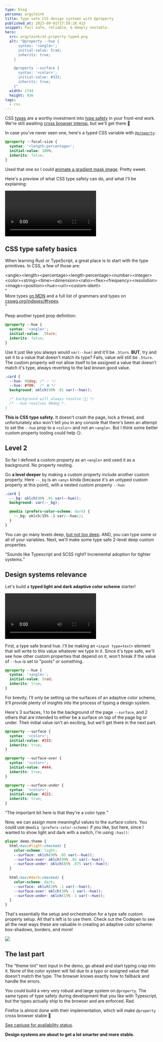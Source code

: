 ```yaml
---
type: blog
persona: argyleink
title: Type safe CSS design systems with @property
published_at: 2023-09-01T17:59:18.415
snippet: Fail safe, reliable, & deeply nestable.
hero:
  src: argyleink/at-property-typed.png
  alt: "@property --hue {
      syntax: '<angle>';
      initial-value: 5rad;
      inherits: true;
    }

    @property --surface {
      syntax: '<color>';
      initial-value: #333;
      inherits: true;
    }"
  width: 1744
  height: 936
tags: 
  - css
---
```


CSS [types](https://developer.mozilla.org/en-US/docs/Web/CSS/CSS_Types) are a worthy investment into [type safety](https://www.baeldung.com/cs/type-safety-programming#concept-of-type-safety) in your front-end work. We're still awaiting [cross browser interop](https://caniuse.com/mdn-css_at-rules_property), but we'll get there 🙂

In case you've never seen one, here's a typed CSS variable with [`@property`](https://developer.mozilla.org/en-US/docs/Web/CSS/@property):

```css
@property --focal-size {
  syntax: '<length-percentage>';
  initial-value: 100%;
  inherits: false;
}
```

Used that one so I could [animate a gradient mask image](https://codepen.io/argyleink/pen/rNwWwor). Pretty sweet.

Here's a preview of what CSS type safety can do, and what I'll be explaining:

![](f_auto,q_auto/argyleink/typed-adaptive-surfaces.mp4 "Title $$width:1920,height:1080")

## CSS type safety basics

When learning Rust or TypeScript, a great place is to start with the type primitives. In CSS, a few of those are:

<style>
  .types-list {
    display: flex;
    flex-flow: row wrap;
    gap: var(--size-3);

    & > .Tag {
      font-family: var(--font-mono);
      font-size: var(--font-size-3);
      text-transform: unset;
    }
  }
</style>

<div class="types-list">
  <span class="Tag">&#60;angle&#62;</span>
  <span class="Tag">&#60;length&#62;</span>
  <span class="Tag">&#60;percentage&#62;</span>
  <span class="Tag">&#60;length-percentage&#62;</span>
  <span class="Tag">&#60;number&#62;</span>
  <span class="Tag">&#60;integer&#62;</span>
  <span class="Tag">&#60;color&#62;</span>
  <span class="Tag">&#60;string&#62;</span>
  <span class="Tag">&#60;time&#62;</span>
  <span class="Tag">&#60;dimension&#62;</span>
  <span class="Tag">&#60;ratio&#62;</span>
  <span class="Tag">&#60;flex&#62;</span>
  <span class="Tag">&#60;frequency&#62;</span>
  <span class="Tag">&#60;resolution&#62;</span>
  <span class="Tag">&#60;image&#62;</span>
  <span class="Tag">&#60;position&#62;</span>
  <span class="Tag">&#60;hue&#62;</span>
  <span class="Tag">&#60;url&#62;</span>
  <span class="Tag">&#60;custom-ident&#62;</span>
</div>

<q class="info">
  <div>More types <a href="https://developer.mozilla.org/en-US/docs/Web/CSS/CSS_Types">on MDN</a> and a full list of grammars and types on <a href="https://drafts.csswg.org/indexes/#types">csswg.org/indexes/#types</a>.</div>
</q>

Peep another typed prop definition:

```css
@property --hue {
  syntax: '<angle>';
  initial-value: .5turn;
  inherits: false;
}
```

Use it just like you always would `var(--hue)` and it'll be `.5turn`. **BUT**, try and set it to a value that doesn't match its type? Fails, value will still be `.5turn`. The custom property will not allow itself to be assigned a value that doesn't match it's type, always reverting to the last known good value.

```css
.card {
  --hue: 90deg; /* ✅ */
  --hue: #f00;  /* ❌ */
  background: oklch(98% .01 var(--hue));

  /* background will always resolve 👍🏻 */
  /* --hue resolves 90deg *.
}
```

**This is CSS type safety.** It doesn't crash the page, lock a thread, and unfortunately also won't tell you in any console that there's been an attempt to set the `--hue` prop to a `<color>` and not an `<angle>`. But I think some better custom property tooling could help 😏.

## Level 2

So far I defined a custom property as an `<angle>` and used it as a background. No property nesting.

Go **a level deeper** by making a custom property include another custom property. Here `--_bg` is an `<any>` kinda (because it's an untyped custom property at this point), with a nested custom property `--hue`:

```css
.card {
  --_bg: oklch(98% .01 var(--hue));
  background: var(--_bg);

  @media (prefers-color-scheme: dark) {
    --_bg: oklch(15% .1 var(--hue));
  }
}
```

You can go many levels deep, [but not too deep](https://twitter.com/argyleink/status/1421822270943731718?s=20). AND, you can type some or all of your variables. Next, we'll make some type safe 2-level deep custom properties.

<q>Sounds like Typescript and SCSS right? Incremental adoption for tighter systems.</q>

## Design systems relevance

Let's build a **typed light and dark adaptive color scheme** starter!

![](f_auto,q_auto/argyleink/typed-adaptive-surfaces.mp4 "Title $$width:1920,height:1080")

First, a type safe brand hue. I'll be making an `<input type=text>` element that will write to this value whatever we type in it. Since it's type safe, we'll see how other custom properties that depend on it, won't break if the value of `--hue` is set to "poots" or something.

```css
@property --hue {
  syntax: '<angle>';
  initial-value: 5rad;
  inherits: true;
}
```

For brevity, I'll only be setting up the surfaces of an adaptive color scheme, it'll provide plenty of insights into the process of typing a design system. 

Here's 3 surfaces, 1 to be the background of the page `--surface`, and 2 others that are intended to either be a surface on top of the page bg or under. Their initial value isn't an exciting, but we'll get there in the next part.

```css
@property --surface {
  syntax: '<color>';
  initial-value: #333;
  inherits: true;
}

@property --surface-over {
  syntax: '<color>';
  initial-value: #444;
  inherits: true;
}

@property --surface-under {
  syntax: '<color>';
  initial-value: #222;
  inherits: true;
}
```

<q class="info">The important bit here is that they're a color type.</q>

Now, we can assign more meaningful values to the surface colors. You could use `@media (prefers-color-scheme)` if you like, but here, since I wanted to show light and dark with a switch, I'm using `:has()`:

```css
@layer demo.theme {
  html:has(#light:checked) {
    color-scheme: light;
    --surface: oklch(90% .05 var(--hue));
    --surface-over: oklch(99% .02 var(--hue));
    --surface-under: oklch(85% .075 var(--hue));
  }
  
  html:has(#dark:checked) {
    color-scheme: dark;
    --surface: oklch(20% .1 var(--hue));
    --surface-over: oklch(30% .1 var(--hue));
    --surface-under: oklch(15% .1 var(--hue));
  }
}
```

That's essentially the setup and orchestration for a type safe custom property setup. All that's left is to use them. Check out the Codepen to see all the neat ways these are valuable in creating an adaptive color scheme: box-shadows, borders, and more!

![](https://codepen.io/argyleink/embed/preview/MWZyMXG)

## The last part

The "theme tint" text input in the demo, go ahead and start typing crap into it. None of the color system will fail due to a typo or assigned value that doesn't match the type. The browser knows exactly how to fallback and handle the errors.

You could build a very very robust and large system on `@property`. The same types of type safety during development that you like with Typescript, but the types actually ship to the browser and are enforced. Rad.

Firefox is almost done with their implementation, which will make `@property` cross browser stable 🎉 

[See caniuse for availability status](https://caniuse.com/mdn-css_at-rules_property).

**Design systems are about to get a lot smarter and more stable.**